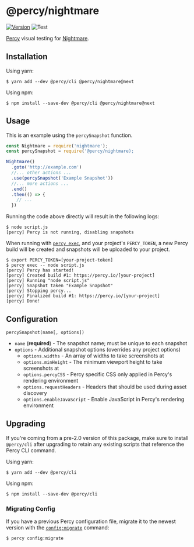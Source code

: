 # @percy/nightmare

[![Version](https://img.shields.io/npm/v/@percy/nightmare.svg)](https://www.npmjs.com/package/@percy/nightmare)
![Test](https://github.com/percy/percy-nightmare/workflows/Test/badge.svg)

[Percy](https://percy.io) visual testing for [Nightmare](https://www.nightmarejs.org).

## Installation

Using yarn:

```sh-session
$ yarn add --dev @percy/cli @percy/nightmare@next
```

Using npm:

```sh-session
$ npm install --save-dev @percy/cli @percy/nightmare@next
```

## Usage

This is an example using the `percySnapshot` function.

```javascript
const Nightmare = require('nightmare');
const percySnapshot = require('@percy/nightmare);

Nightmare()
  .goto('http://example.com')
  //... other actions ...
  .use(percySnapshot('Example Snapshot'))
  //... more actions ...
  .end()
  .then(() => {
    // ...
  })
```

Running the code above directly will result in the following logs:

```sh-session
$ node script.js
[percy] Percy is not running, disabling snapshots
```

When running with [`percy
exec`](https://github.com/percy/cli/tree/master/packages/cli-exec#percy-exec), and your project's
`PERCY_TOKEN`, a new Percy build will be created and snapshots will be uploaded to your project.

```sh-session
$ export PERCY_TOKEN=[your-project-token]
$ percy exec -- node script.js
[percy] Percy has started!
[percy] Created build #1: https://percy.io/[your-project]
[percy] Running "node script.js"
[percy] Snapshot taken "Example Snapshot"
[percy] Stopping percy...
[percy] Finalized build #1: https://percy.io/[your-project]
[percy] Done!
```

## Configuration

`percySnapshot(name[, options])`

- `name` (**required**) - The snapshot name; must be unique to each snapshot
- `options` - Additional snapshot options (overrides any project options)
  - `options.widths` - An array of widths to take screenshots at
  - `options.minHeight` - The minimum viewport height to take screenshots at
  - `options.percyCSS` - Percy specific CSS only applied in Percy's rendering environment
  - `options.requestHeaders` - Headers that should be used during asset discovery
  - `options.enableJavaScript` - Enable JavaScript in Percy's rendering environment

## Upgrading

If you're coming from a pre-2.0 version of this package, make sure to install `@percy/cli` after
upgrading to retain any existing scripts that reference the Percy CLI command.

Using yarn:

```sh-session
$ yarn add --dev @percy/cli
```

Using npm:

```sh-session
$ npm install --save-dev @percy/cli
```

### Migrating Config

If you have a previous Percy configuration file, migrate it to the newest version with the
[`config:migrate`](https://github.com/percy/cli/tree/master/packages/cli-config#percy-configmigrate-filepath-output) command:

```sh-session
$ percy config:migrate
```
